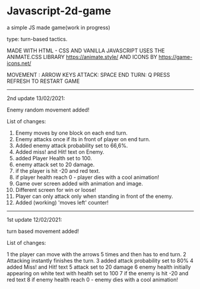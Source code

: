 # Javascript-2d-game

a simple JS made game(work in progress)

type: turn-based tactics.

MADE WITH HTML - CSS AND VANILLA JAVASCRIPT
USES THE ANIMATE.CSS LIBRARY https://animate.style/
AND ICONS BY https://game-icons.net/

MOVEMENT : ARROW KEYS
ATTACK: SPACE
END TURN: Q
PRESS REFRESH TO RESTART GAME


*************************************************************************

2nd update 13/02/2021:

Enemy random movement added!

List of changes:

1. Enemy moves by one block on each end turn.
2. Enemy attacks once if its in front of player on end turn.
3. Added enemy attack probability set to 66,6%.
4. Added miss! and Hit! text on Enemy.
5. added Player Health set to 100.
6. enemy attack set to 20 damage.
7. if the player is hit -20 and red text.
8. if player health reach 0 - player dies with a cool animation!
9. Game over screen added with animation and image.
10. Different screen for win or loose!
11. Player can only attack only when standing in front of the enemy.
12. Added (working) 'moves left' counter!




*************************************************************************

1st update 12/02/2021:

turn based movement added!

List of changes:

1 the player can move with the arrows 5 times and then has to end turn.
2 Attacking instantly finishes the turn.
3 added attack probability set to 80%
4 added Miss! and Hit! text
5 attack set to 20 damage
6 enemy health initially appearing on white text with health set to 100
7 if the enemy is hit -20 and red text
8 if enemy health reach 0 - enemy dies with a cool animation!

